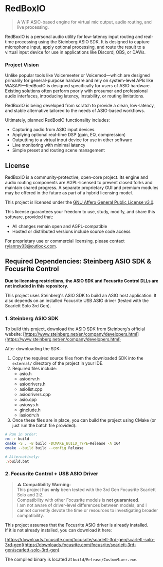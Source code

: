 # RedBoxIO
> A WIP ASIO-based engine for virtual mic output, audio routing, and live processing.

RedBoxIO is a personal audio utility for low-latency input routing and real-time processing using the Steinberg ASIO SDK. It is designed to capture microphone input, apply optional processing, and route the result to a virtual input device for use in applications like Discord, OBS, or DAWs.

### Project Vision

Unlike popular tools like Voicemeeter or Voicemod—which are designed primarily for general-purpose hardware and rely on system-level APIs like WASAPI—RedBoxIO is designed specifically for users of ASIO hardware. Existing solutions often perform poorly with prosumer and professional audio interfaces, introducing latency, instability, or routing limitations.

RedBoxIO is being developed from scratch to provide a clean, low-latency, and stable alternative tailored to the needs of ASIO-based workflows.

Ultimately, planned RedBoxIO functionality includes:
- Capturing audio from ASIO input devices
- Applying optional real-time DSP (gain, EQ, compression)
- Outputting to a virtual input device for use in other software
- Live monitoring with minimal latency
- Simple preset and routing scene management



## License
RedBoxIO is a community-protective, open-core project. Its engine and audio routing components are AGPL-licensed to prevent closed forks and maintain shared progress. A separate proprietary GUI and premium modules may be offered in the future as part of a hybrid licensing model.

This project is licensed under the [GNU Affero General Public License v3.0](https://www.gnu.org/licenses/agpl-3.0.html).

This license guarantees your freedom to use, study, modify, and share this software, provided that:
- All changes remain open and AGPL-compatible
- Hosted or distributed versions include source code access

For proprietary use or commercial licensing, please contact rylanroy03@outlook.com.

## Required Dependencies: Steinberg ASIO SDK & Focusrite Control

**Due to licensing restrictions, the ASIO SDK and Focusrite Control DLLs are not included in this repository.**

This project uses Steinberg's ASIO SDK to build an ASIO host application. It also depends on an installed Focusrite USB ASIO driver (tested with the Scarlett Solo 3rd Gen).


### 1. Steinberg ASIO SDK
To build this project, download the ASIO SDK from Steinberg's official website:
[https://www.steinberg.net/en/company/developers.html](https://www.steinberg.net/en/company/developers.html)

After downloading the SDK:
1. Copy the required source files from the downloaded SDK into the `external/` directory of the project in your IDE.
2. Required files include:
    - asio.h
    - asiodrvr.h
    - asiodrivers.h
    - asiolist.cpp
    - asiodrivers.cpp
    - asio.cpp
    - asiosys.h
    - ginclude.h
    - iasiodrv.h
3. Once these files are in place, you can build the project using CMake (or just run the batch file provided):

```bash
# Run in order:
rm -r build
cmake -S . -B build -DCMAKE_BUILD_TYPE=Release -A x64
cmake --build build --config Release

# Alternatively:
.\build.bat
```

### 2. Focusrite Control + USB ASIO Driver

> ⚠️ **Compatibility Warning:**  
>This project has **only** been tested with the 3rd Gen Focusrite Scarlett Solo and 2i2.  
> Compatibility with other Focusrite models is **not guaranteed**.  
> I am not aware of driver-level differences between models, and I cannot currently devote the time or resources to investigating broader compatibility.

This project assumes that the Focusrite ASIO driver is already installed.  
If it is not already installed, you can download it here:

[https://downloads.focusrite.com/focusrite/scarlett-3rd-gen/scarlett-solo-3rd-gen](https://downloads.focusrite.com/focusrite/scarlett-3rd-gen/scarlett-solo-3rd-gen)

The compiled binary is located at ```build/Release/CustomMixer.exe```.
